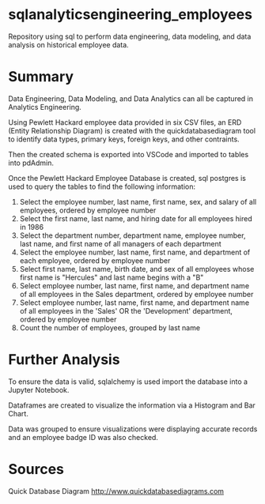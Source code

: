 # sqlanalyticsengineering_employees
Repository using sql to perform data engineering, data modeling, and data analysis on historical employee data.


# Summary
Data Engineering, Data Modeling, and Data Analytics can all be captured in Analytics Engineering.

Using Pewlett Hackard employee data provided in six CSV files, an ERD (Entity Relationship Diagram) is created with the quickdatabasediagram tool to identify data types, primary keys, foreign keys, and other contraints.

Then the created schema is exported into VSCode and imported to tables into pdAdmin.

Once the Pewlett Hackard Employee Database is created, sql postgres is used to query the tables to find the following information:

1. Select the employee number, last name, first name, sex, and salary of all employees, ordered by employee number
2. Select the first name, last name, and hiring date for all employees hired in 1986
3. Select the department number, department name, employee number, last name, and first name of all managers of each department
4. Select the employee number, last name, first name, and department of each employee, ordered by employee number
5. Select first name, last name, birth date, and sex of all employees whose first name is "Hercules" and last name begins with a "B"
6. Select employee number, last name, first name, and department name of all employees in the Sales department, ordered by employee number
7. Select employee number, last name, first name, and department name of all employees in the 'Sales' OR the 'Development' department, ordered by employee number
8. Count the number of employees, grouped by last name


# Further Analysis
To ensure the data is valid, sqlalchemy is used import the database into a Jupyter Notebook.

Dataframes are created to visualize the information via a Histogram and Bar Chart.

Data was grouped to ensure visualizations were displaying accurate records and an employee badge ID was also checked.


# Sources
Quick Database Diagram
http://www.quickdatabasediagrams.com
